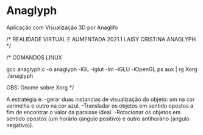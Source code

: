 # Anaglyph
Aplicação com Visualização 3D por Anaglifo

/* REALIDADE VIRTUAL E AUMENTADA 2021.1
   LAISY CRISTINA
   ANAGLYPH
*/

/* COMANDOS LINUX

gcc anaglyph.c -o anaglyph -lGL -lglut -lm -lGLU -lOpenGL
ps aux | rg Xorg   
./anaglyph   

OBS: Gnome sobre Xorg
*/

A estratégia é: 
-gerar duas instancias de visualização do objeto: um na cor vermelha e outro na cor azul.
-Transladar os objetos em sentido opostos a fim de encontrar o valor da paralaxe ideal.
-Rotacionar os objetos em sentido opostos (um horário (angulo positivo) e outro antihorário (angulo negativo)).


